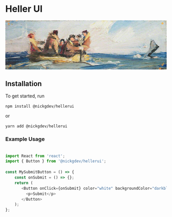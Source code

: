 # Heller UI

![Orr](/assets/orr.jpeg)

## Installation

To get started, run

`npm install @nickgdev/hellerui`

or

`yarn add @nickgdev/hellerui`

### Example Usage

```javascript

import React from 'react';
import { Button } from '@nickgdev/hellerui';

const MySubmitButton = () => {
    const onSubmit = () => {};
    return (
       <Button onClick={onSubmit} color="white" backgroundColor="darkblue">
         <p>Submit</p>
       </Button>
    );
};

```
